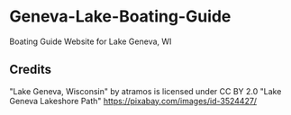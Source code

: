 # Geneva-Lake-Boating-Guide
Boating Guide Website for Lake Geneva, WI

## Credits
"Lake Geneva, Wisconsin" by atramos is licensed under CC BY 2.0
"Lake Geneva Lakeshore Path" https://pixabay.com/images/id-3524427/
